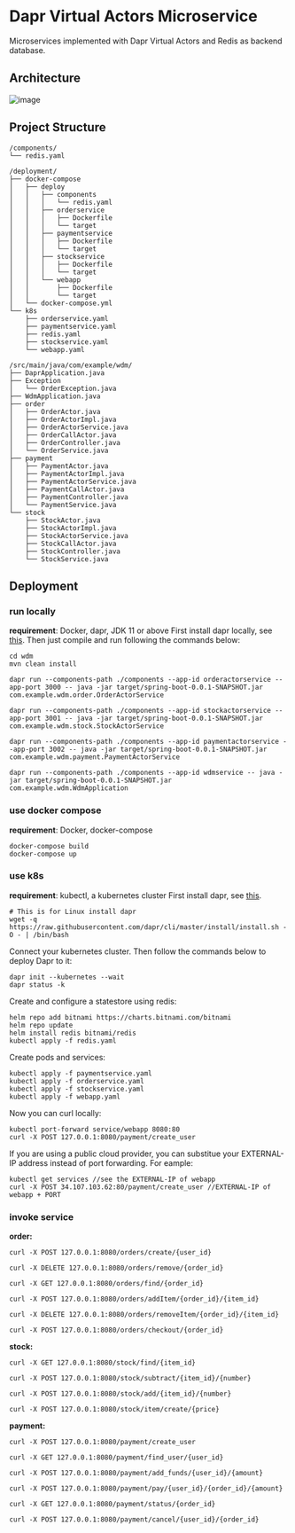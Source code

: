 
# Dapr Virtual Actors Microservice 

Microservices implemented with Dapr Virtual Actors and Redis as backend database.

## Architecture
![image](https://user-images.githubusercontent.com/26082974/122112950-b7edf500-ce21-11eb-9367-c7583e1fde52.png)


## Project Structure
```
/components/
└── redis.yaml

/deployment/
├── docker-compose
│   ├── deploy
│   │   ├── components
│   │   │   └── redis.yaml
│   │   ├── orderservice
│   │   │   ├── Dockerfile
│   │   │   └── target
│   │   ├── paymentservice
│   │   │   ├── Dockerfile
│   │   │   └── target
│   │   ├── stockservice
│   │   │   ├── Dockerfile
│   │   │   └── target
│   │   └── webapp
│   │       ├── Dockerfile
│   │       └── target
│   └── docker-compose.yml
└── k8s
    ├── orderservice.yaml
    ├── paymentservice.yaml
    ├── redis.yaml
    ├── stockservice.yaml
    └── webapp.yaml

/src/main/java/com/example/wdm/
├── DaprApplication.java
├── Exception
│   └── OrderException.java
├── WdmApplication.java
├── order
│   ├── OrderActor.java
│   ├── OrderActorImpl.java
│   ├── OrderActorService.java
│   ├── OrderCallActor.java
│   ├── OrderController.java
│   └── OrderService.java
├── payment
│   ├── PaymentActor.java
│   ├── PaymentActorImpl.java
│   ├── PaymentActorService.java
│   ├── PaymentCallActor.java
│   ├── PaymentController.java
│   └── PaymentService.java
└── stock
    ├── StockActor.java
    ├── StockActorImpl.java
    ├── StockActorService.java
    ├── StockCallActor.java
    ├── StockController.java
    └── StockService.java
```

## Deployment
### run locally
**requirement**: Docker, dapr, JDK 11 or above 
First install dapr locally, see [this](https://docs.dapr.io/getting-started/install-dapr-cli/). 
Then just compile and run following the commands below:
~~~
cd wdm
mvn clean install

dapr run --components-path ./components --app-id orderactorservice --app-port 3000 -- java -jar target/spring-boot-0.0.1-SNAPSHOT.jar com.example.wdm.order.OrderActorService

dapr run --components-path ./components --app-id stockactorservice --app-port 3001 -- java -jar target/spring-boot-0.0.1-SNAPSHOT.jar com.example.wdm.stock.StockActorService

dapr run --components-path ./components --app-id paymentactorservice --app-port 3002 -- java -jar target/spring-boot-0.0.1-SNAPSHOT.jar com.example.wdm.payment.PaymentActorService

dapr run --components-path ./components --app-id wdmservice -- java -jar target/spring-boot-0.0.1-SNAPSHOT.jar com.example.wdm.WdmApplication
~~~
### use docker compose
**requirement**: Docker, docker-compose
~~~
docker-compose build
docker-compose up
~~~

### use k8s
**requirement**: kubectl, a kubernetes cluster
First install dapr, see [this](https://docs.dapr.io/getting-started/install-dapr-cli/).

~~~
# This is for Linux install dapr
wget -q https://raw.githubusercontent.com/dapr/cli/master/install/install.sh -O - | /bin/bash
~~~

Connect your kubernetes cluster. Then follow the commands below to deploy Dapr to it:
~~~
dapr init --kubernetes --wait
dapr status -k
~~~

Create and configure a statestore using redis:

~~~
helm repo add bitnami https://charts.bitnami.com/bitnami
helm repo update
helm install redis bitnami/redis
kubectl apply -f redis.yaml
~~~

Create pods and services:

~~~
kubectl apply -f paymentservice.yaml
kubectl apply -f orderservice.yaml
kubectl apply -f stockservice.yaml
kubectl apply -f webapp.yaml
~~~

Now you can curl locally:

~~~
kubectl port-forward service/webapp 8080:80
curl -X POST 127.0.0.1:8080/payment/create_user
~~~
If you are using a public cloud provider, you can substitue your EXTERNAL-IP address instead of port forwarding. For eample:

~~~
kubectl get services //see the EXTERNAL-IP of webapp
curl -X POST 34.107.103.62:80/payment/create_user //EXTERNAL-IP of webapp + PORT
~~~



### invoke service
**order:**
```
curl -X POST 127.0.0.1:8080/orders/create/{user_id}

curl -X DELETE 127.0.0.1:8080/orders/remove/{order_id}

curl -X GET 127.0.0.1:8080/orders/find/{order_id}

curl -X POST 127.0.0.1:8080/orders/addItem/{order_id}/{item_id}

curl -X DELETE 127.0.0.1:8080/orders/removeItem/{order_id}/{item_id}

curl -X POST 127.0.0.1:8080/orders/checkout/{order_id}
```

**stock:**
```
curl -X GET 127.0.0.1:8080/stock/find/{item_id}

curl -X POST 127.0.0.1:8080/stock/subtract/{item_id}/{number}

curl -X POST 127.0.0.1:8080/stock/add/{item_id}/{number}

curl -X POST 127.0.0.1:8080/stock/item/create/{price}
```


**payment:**
```
curl -X POST 127.0.0.1:8080/payment/create_user

curl -X GET 127.0.0.1:8080/payment/find_user/{user_id}

curl -X POST 127.0.0.1:8080/payment/add_funds/{user_id}/{amount}

curl -X POST 127.0.0.1:8080/payment/pay/{user_id}/{order_id}/{amount}

curl -X GET 127.0.0.1:8080/payment/status/{order_id}

curl -X POST 127.0.0.1:8080/payment/cancel/{user_id}/{order_id}
```
